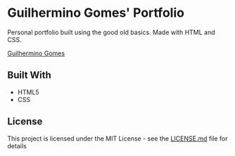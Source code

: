 # Guilhermino Gomes' Portfolio

Personal portfolio built using the good old basics. Made with HTML and  CSS. 

[Guilhermino Gomes](https://guilherminogomes.github.io/immedibusi!!/)

## Built With

* HTML5
* CSS

## License

This project is licensed under the MIT License - see the [LICENSE.md](https://github.com/GuilherminoGomes/immedibusi!!/blob/master/LICENSE.md) file for details
